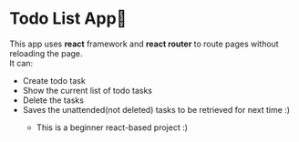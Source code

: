 # Todo List App📃
This app uses **react** framework and **react router** to route pages without reloading the page.
                <br />
                It can:
                <ul>
                    <li>Create todo task</li>
                    <li>Show the current list of todo tasks</li>
                    <li>Delete the tasks</li>
                    <li>Saves the unattended(not deleted) tasks to be retrieved for next time :)</li>
- This is a beginner react-based project :)